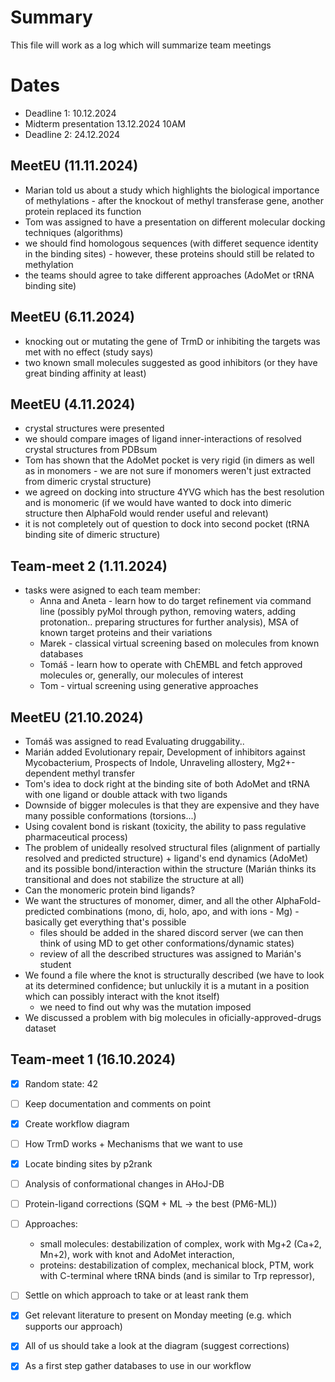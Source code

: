 # Summary
This file will work as a log which will summarize team meetings

# Dates
- Deadline 1: 10.12.2024
- Midterm presentation 13.12.2024 10AM
- Deadline 2: 24.12.2024

## MeetEU (11.11.2024)
- Marian told us about a study which highlights the biological importance of methylations - after the knockout of methyl transferase gene, another protein replaced its function
- Tom was assigned to have a presentation on different molecular docking techniques (algorithms)
- we should find homologous sequences (with differet sequence identity in the binding sites) - however, these proteins should still be related to methylation
- the teams should agree to take different approaches (AdoMet or tRNA binding site)

## MeetEU (6.11.2024)
- knocking out or mutating the gene of TrmD or inhibiting the targets was met with no effect (study says)
- two known small molecules suggested as good inhibitors (or they have great binding affinity at least)

## MeetEU (4.11.2024)
- crystal structures were presented
- we should compare images of ligand inner-interactions of resolved crystal structures from PDBsum
- Tom has shown that the AdoMet pocket is very rigid (in dimers as well as in monomers - we are not sure if monomers weren't just extracted from dimeric crystal structure)
- we agreed on docking into structure 4YVG which has the best resolution and is monomeric (if we would have wanted to dock into dimeric structure then AlphaFold would render useful and relevant)
- it is not completely out of question to dock into second pocket (tRNA binding site of dimeric structure)

## Team-meet 2 (1.11.2024)
- tasks were asigned to each team member:
    - Anna and Aneta - learn how to do target refinement via command line (possibly pyMol through python, removing waters, adding protonation.. preparing structures for further analysis), MSA of known target proteins and their variations 
    - Marek - classical virtual screening based on molecules from known databases
    - Tomáš - learn how to operate with ChEMBL and fetch approved molecules or, generally, our molecules of interest
    - Tom - virtual screening using generative approaches

## MeetEU (21.10.2024)
- Tomáš was assigned to read Evaluating druggability..
- Marián added Evolutionary repair, Development of inhibitors against Mycobacterium, Prospects of Indole, Unraveling allostery, Mg2+-dependent methyl transfer
- Tom's idea to dock right at the binding site of both AdoMet and tRNA with one ligand or double attack with two ligands
- Downside of bigger molecules is that they are expensive and they have many possible conformations (torsions...)
- Using covalent bond is riskant (toxicity, the ability to pass regulative pharmaceutical process)
- The problem of unideally resolved structural files (alignment of partially resolved and predicted structure) + ligand's end dynamics (AdoMet) and its possible bond/interaction within the structure (Marián thinks its transitional and does not stabilize the structure at all)
- Can the monomeric protein bind ligands?
- We want the structures of monomer, dimer, and all the other AlphaFold-predicted combinations (mono, di, holo, apo, and with ions - Mg) - basically get everything that's possible
    - files should be added in the shared discord server (we can then think of using MD to get other conformations/dynamic states)
    - review of all the described structures was assigned to Marián's student
- We found a file where the knot is structurally described (we have to look at its determined confidence; but unluckily it is a mutant in a position which can possibly interact with the knot itself)
    - we need to find out why was the mutation imposed
- We discussed a problem with big molecules in oficially-approved-drugs dataset

## Team-meet 1 (16.10.2024)
- [x] Random state: 42
- [ ] Keep documentation and comments on point
- [x] Create workflow diagram
- [ ] How TrmD works + Mechanisms that we want to use
- [x] Locate binding sites by p2rank
- [ ] Analysis of conformational changes in AHoJ-DB
- [ ] Protein-ligand corrections (SQM + ML → the best (PM6-ML))
- [ ] Approaches:
    - small molecules: destabilization of complex, work with Mg+2 (Ca+2, Mn+2), work with knot and AdoMet interaction,
    - proteins: destabilization of complex, mechanical block, PTM, work with C-terminal where tRNA binds (and is similar to Trp repressor),

- [ ] Settle on which approach to take or at least rank them
- [x] Get relevant literature to present on Monday meeting (e.g. which supports our approach)
- [x] All of us should take a look at the diagram (suggest corrections)
- [x] As a first step gather databases to use in our workflow
